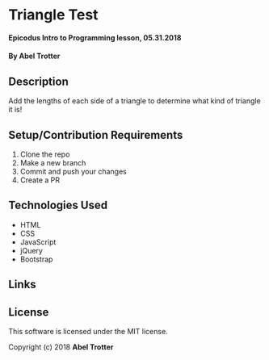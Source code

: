 # Triangle Test

#### Epicodus Intro to Programming lesson, 05.31.2018

#### By Abel Trotter

## Description

Add the lengths of each side of a triangle to determine what kind of triangle it is!

## Setup/Contribution Requirements

1. Clone the repo
1. Make a new branch
1. Commit and push your changes
1. Create a PR

## Technologies Used

* HTML
* CSS
* JavaScript
* jQuery
* Bootstrap

## Links


## License

This software is licensed under the MIT license.

Copyright (c) 2018 **Abel Trotter**

